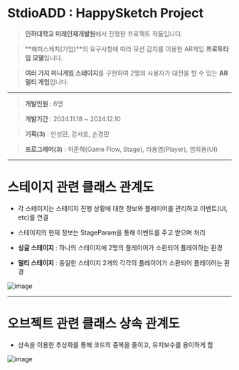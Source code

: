 # StdioADD : HappySketch Project

> **인하대학교 미래인재개발원**에서 진행한 프로젝트 작품입니다.

> **해피스케치(기업)**의 요구사항에 따라 모션 감지를 이용한 AR게임 **프로토타입 모델**입니다.

> **여러 가지 미니게임 스테이지**를 구현하여 2명의 사용자가 대전을 할 수 있는 **AR 멀티 게임**입니다.

---

> **개발인원** : 6명

> **개발기간** : 2024.11.18 ~ 2024.12.10

> **기획(3)** : 안성민, 강서호, 손경민

> **프로그래머(3)** : 허준혁(Game Flow, Stage), 라용엽(Player), 엄희용(UI)

---

# 스테이지 관련 클래스 관계도

- 각 스테이지는 스테이지 진행 상황에 대한 정보와 플레이어를 관리하고 이벤트(UI, etc)를 연결

- 스테이지의 현재 정보는 StageParam을 통해 이벤트를 주고 받으며 처리

- **싱글 스테이지** : 하나의 스테이지에 2명의 플레이어가 소환되어 플레이하는 환경

- **멀티 스테이지** : 동일한 스테이지 2개의 각각의 플레이어가 소환되어 플레이하는 환경

![image](https://github.com/user-attachments/assets/ccfad4bc-f678-4514-86e5-629756027f66)

---

# 오브젝트 관련 클래스 상속 관계도

- 상속을 이용한 추상화를 통해 코드의 중복을 줄이고, 유지보수를 용이하게 함

![image](https://github.com/user-attachments/assets/6bdc5824-a277-4ea6-9d73-323ef449e2f6)
